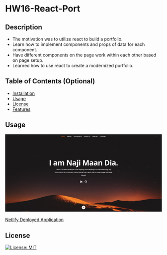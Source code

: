 # HW16-React-Port

## Description
- The motivation was to utilize react to build a portfolio.
- Learn how to implement components and props of data for each component. 
- Have different components on the page work within each other based on page setup.
- Learned how to use react to create a modernized portfolio.

## Table of Contents (Optional)
- [Installation](#installation)
- [Usage](#usage)
- [License](#license)
- [Features](#features)

## Usage

![screenshot1](screenshot1.jpg)

[Netlify Deployed Application](https://romantic-golick-edb0ca.netlify.app/)

## License
[![License: MIT](https://img.shields.io/badge/License-MIT-yellow.svg)](https://opensource.org/licenses/MIT)
